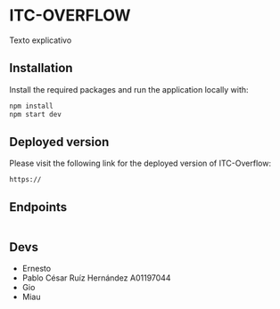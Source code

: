 # ITC-OVERFLOW

Texto explicativo 

## Installation

Install the required packages and run the application locally with:
```bash
npm install
npm start dev
```


## Deployed version
Please visit the following link for the deployed version of ITC-Overflow: 
```
https://
```

## Endpoints
```
```

## Devs
* Ernesto
* Pablo César Ruíz Hernández A01197044
* Gio
* Miau